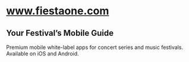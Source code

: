 # www.fiestaone.com

## Your Festival’s Mobile Guide

Premium mobile white-label apps for concert series and music festivals. Available on iOS and Android.